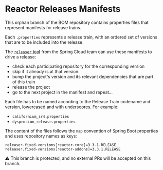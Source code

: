 # Reactor Releases Manifests

This orphan branch of the BOM repository contains properties files that
represent manifests for release trains.

Each `.properties` represents a release train, with an ordered set of versions
that are to be included into the release.

The [`releaser` tool](https://github.com/spring-cloud/spring-cloud-release-tools/)
from the Spring Cloud team can use these manifests to drive a release:
 - check each participating repository for the corresponding version
 - skip if it already is at that version
 - bump the project's version and its relevant dependencies that are part of this train
 - release the project
 - go to the next project in the manifest and repeat...

Each file has to be named according to the Release Train codename and version, lowercased and with underscores. For example:

 - `californium_sr4.properties`
 - `dysprosium_release.properties`

The content of the files follows the `map` convention of Spring Boot properties and uses repository names as keys:

```properties
releaser.fixed-versions[reactor-core]=3.3.1.RELEASE
releaser.fixed-versions[reactor-addons]=3.3.1.RELEASE
```

:warning: This branch is protected, and no external PRs will be accepted on this branch.